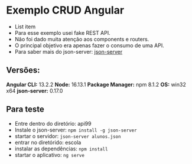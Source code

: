 # Exemplo CRUD Angular

 - List item
 - Para esse exemplo usei fake REST API.
 - Não foi dado muita atenção aos components e routers.
 - O principal objetivo era apenas fazer o consumo de uma API.
 - Para saber mais do json-server: [json-server](https://github.com/typicode/json-server)
## Versões:
**Angular CLI:** 13.2.2
**Node:** 16.13.1
**Package Manager:** npm 8.1.2
**OS:** win32 x64
**json-server:** 0.17.0

## Para teste

 - Entre dentro do diretório: api99
 - Instale o json-server: `npm install -g json-server`
 - startar o servidor: `json-server alunos.json`
 - entrar no diretórido: escola
 - instalar as dependências: `npm install`
 - startar o aplicativo: `ng serve`

